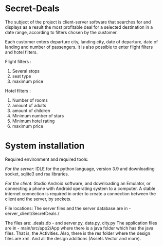 # Secret-Deals
The subject of the project is client-server software that searches for and displays as a result the most profitable deal for a selected destination in a date range, according to filters chosen by the customer.

Each customer enters departure city, landing city, date of departure, date of landing and number of passengers. It is also possible to enter flight filters and hotel filters.

Flight filters :
1. Several stops
2. seat type
3. maximum price

Hotel filters :
1. Number of rooms
2. amount of adults
3. amount of children
4. Minimum number of stars
5. Minimum hotel rating
6. maximum price

# System installation
Required environment and required tools:

_For the server:_ 
IDLE for the python language, version 3.9 and downloading socket, sqlite3 and rsa libraries.

_For the client:_ 
Studio Android software, and downloading an Emulator, or connecting a phone with Android operating system to a computer.
A stable internet connection is required in order to create a connection between the client and the server, by sockets.

File locations:
The server files and the server database are in - server_client/SecretDeals./ 

The files are:
 .deals.db - and server.py, data.py, city.py
The application files are in - main/src/app2/App where there is a java folder which has the
java files. That is, the Activities. Also, there is the res folder where the design files are
xml. And all the design additions (Assets Vector and more).
